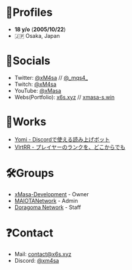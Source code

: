 # 📓Profiles
- **18 y/o** (**2005/10/22**)
- 🇯🇵 Osaka, Japan

# 💬Socials
- Twitter: [@xM4sa](https://twitter.com/xM4sa) // [@\_mqs4\_](https://twitter.com/_mqs4_)
- Twitch: [@xM4sa](https://twitch.tv/xM4sa)
- YouTube: [@xMasa](https://youtube.com/@xMasa)
- Webs(Portfolio): [x6s.xyz](https://x6s.xyz) // [xmasa-s.win](https://xmasa-s.win)

# 🔧Works
- [Yomi - Discordで使える読み上げボット](https://github.com/xMasa-1022/xMasa-1022/blob/main/bots/Yomi.md)
- [VlrtRR - プレイヤーのランクを、どこからでも](https://github.com/xMasa-1022/xMasa-1022/blob/main/bots/VlrtRR.md)

# 🛠️Groups
- [xMasa-Development](https://github.com/xMasa-Development) - Owner
- [MAIOTANetwork](https://discord.gg/bzNDwAT8YK) - Admin
- [Doragoma Network](https://discord.gg/BFxFJwV) - Staff

# ❓Contact
- Mail: [contact@x6s.xyz](mailto:contact@x6s.xyz)
- Discord: [@xm4sa](https://discord.com/users/368342356660846592)
